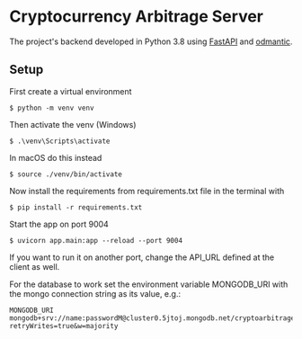 # Cryptocurrency Arbitrage Server

The project's backend developed in Python 3.8 using [FastAPI](https://github.com/tiangolo/fastapi) and [odmantic](https://github.com/art049/odmantic).

## Setup
First create a virtual environment
```
$ python -m venv venv
```
Then activate the venv (Windows)
```
$ .\venv\Scripts\activate
```

In macOS do this instead
```
$ source ./venv/bin/activate
```
Now install the requirements from requirements.txt file in the terminal with
```
$ pip install -r requirements.txt
```
Start the app on port 9004
```
$ uvicorn app.main:app --reload --port 9004
```
If you want to run it on another port, change the API_URL defined at the client as well.

For the database to work set the environment variable MONGODB_URI with the mongo connection string as its value, e.g.:
```
MONGODB_URI
mongodb+srv://name:passwordM@cluster0.5jtoj.mongodb.net/cryptoarbitrage?retryWrites=true&w=majority
```
